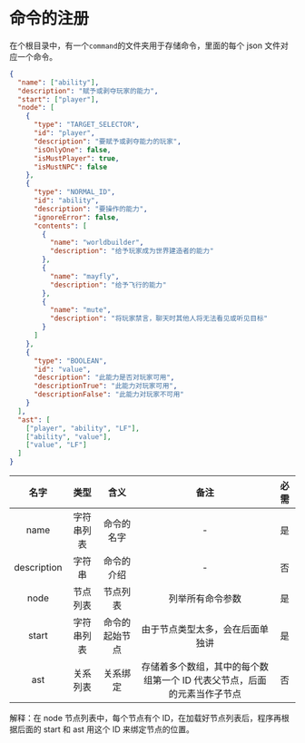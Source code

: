 # 命令的注册

在个根目录中，有一个`command`的文件夹用于存储命令，里面的每个 json 文件对应一个命令。

```json
{
  "name": ["ability"],
  "description": "赋予或剥夺玩家的能力",
  "start": ["player"],
  "node": [
    {
      "type": "TARGET_SELECTOR",
      "id": "player",
      "description": "要赋予或剥夺能力的玩家",
      "isOnlyOne": false,
      "isMustPlayer": true,
      "isMustNPC": false
    },
    {
      "type": "NORMAL_ID",
      "id": "ability",
      "description": "要操作的能力",
      "ignoreError": false,
      "contents": [
        {
          "name": "worldbuilder",
          "description": "给予玩家成为世界建造者的能力"
        },
        {
          "name": "mayfly",
          "description": "给予飞行的能力"
        },
        {
          "name": "mute",
          "description": "将玩家禁言，聊天时其他人将无法看见或听见目标"
        }
      ]
    },
    {
      "type": "BOOLEAN",
      "id": "value",
      "description": "此能力是否对玩家可用",
      "descriptionTrue": "此能力对玩家可用",
      "descriptionFalse": "此能力对玩家不可用"
    }
  ],
  "ast": [
    ["player", "ability", "LF"],
    ["ability", "value"],
    ["value", "LF"]
  ]
}
```

|    名字     |    类型    |      含义      |                                   备注                                   | 必需 |
| :---------: | :--------: | :------------: | :----------------------------------------------------------------------: | :--: |
|    name     | 字符串列表 |   命令的名字   |                                    -                                     |  是  |
| description |   字符串   |   命令的介绍   |                                    -                                     |  否  |
|    node     |  节点列表  |    节点列表    |                             列举所有命令参数                             |  是  |
|    start    | 字符串列表 | 命令的起始节点 |                     由于节点类型太多，会在后面单独讲                     |  是  |
|     ast     |  关系列表  |    关系绑定    | 存储着多个数组，其中的每个数组第一个 ID 代表父节点，后面的元素当作子节点 |  否  |

解释：在 node 节点列表中，每个节点有个 ID，在加载好节点列表后，程序再根据后面的 start 和 ast 用这个 ID 来绑定节点的位置。
